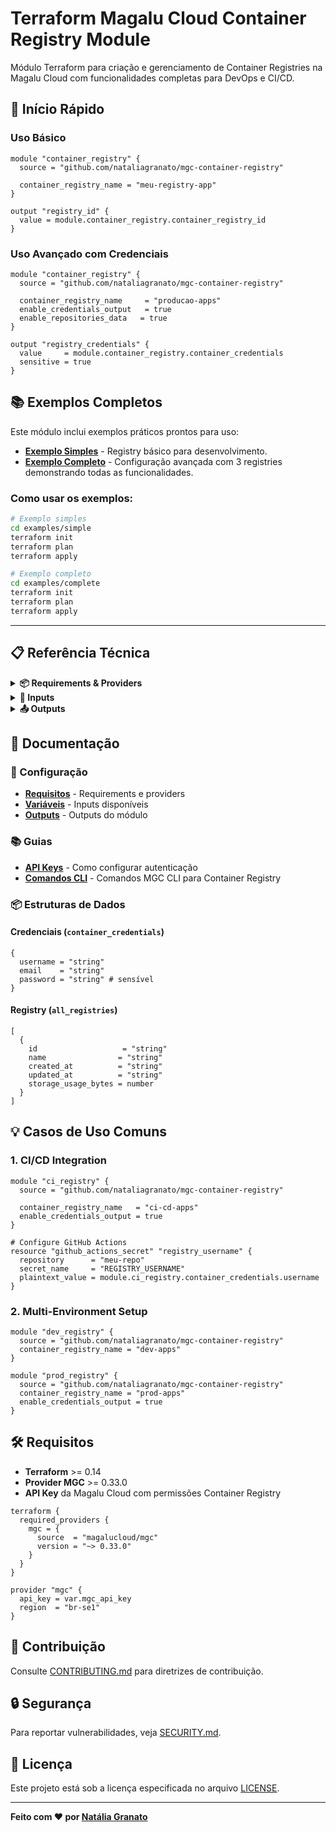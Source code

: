 # Terraform Magalu Cloud Container Registry Module

Módulo Terraform para criação e gerenciamento de Container Registries na Magalu Cloud com funcionalidades completas para DevOps e CI/CD.

## 🚀 Início Rápido

### Uso Básico
```hcl
module "container_registry" {
  source = "github.com/nataliagranato/mgc-container-registry"
  
  container_registry_name = "meu-registry-app"
}

output "registry_id" {
  value = module.container_registry.container_registry_id
}
```

### Uso Avançado com Credenciais
```hcl
module "container_registry" {
  source = "github.com/nataliagranato/mgc-container-registry"
  
  container_registry_name     = "producao-apps"
  enable_credentials_output   = true
  enable_repositories_data   = true
}

output "registry_credentials" {
  value     = module.container_registry.container_credentials
  sensitive = true
}
```

## 📚 Exemplos Completos

Este módulo inclui exemplos práticos prontos para uso:

- **[Exemplo Simples](./examples/simple/)** - Registry básico para desenvolvimento.
- **[Exemplo Completo](./examples/complete/)** - Configuração avançada com 3 registries demonstrando todas as funcionalidades.

### Como usar os exemplos:
```bash
# Exemplo simples
cd examples/simple
terraform init
terraform plan
terraform apply

# Exemplo completo  
cd examples/complete
terraform init
terraform plan
terraform apply
```

---

## 📋 Referência Técnica

<details>
<summary><strong>📦 Requirements & Providers</strong></summary>

### Requirements

| Name                                                    | Version |
| ------------------------------------------------------- | ------- |
| <a name="requirement_mgc"></a> [mgc](#requirement\_mgc) | 0.33.0  |

### Providers

| Name                                              | Version |
| ------------------------------------------------- | ------- |
| <a name="provider_mgc"></a> [mgc](#provider\_mgc) | 0.33.0  |

### Resources

| Name                                                                                                                                               | Type        |
| -------------------------------------------------------------------------------------------------------------------------------------------------- | ----------- |
| [mgc_container_registries.registry](https://registry.terraform.io/providers/magalucloud/mgc/0.33.0/docs/resources/container_registries)            | resource    |
| [mgc_container_credentials.creds](https://registry.terraform.io/providers/magalucloud/mgc/0.33.0/docs/data-sources/container_credentials)          | data source |
| [mgc_container_images.images](https://registry.terraform.io/providers/magalucloud/mgc/0.33.0/docs/data-sources/container_images)                   | data source |
| [mgc_container_registries.all_registries](https://registry.terraform.io/providers/magalucloud/mgc/0.33.0/docs/data-sources/container_registries)   | data source |
| [mgc_container_repositories.repositories](https://registry.terraform.io/providers/magalucloud/mgc/0.33.0/docs/data-sources/container_repositories) | data source |

</details>

<details>
<summary><strong>🔧 Inputs</strong></summary>

| Name                                                                                                              | Description                                                                                      | Type     | Default                   | Required |
| ----------------------------------------------------------------------------------------------------------------- | ------------------------------------------------------------------------------------------------ | -------- | ------------------------- | :------: |
| <a name="input_container_registry_name"></a> [container\_registry\_name](#input\_container\_registry\_name)       | The name of the container registry to create.                                                    | `string` | `"my-container-registry"` |    no    |
| <a name="input_enable_credentials_output"></a> [enable\_credentials\_output](#input\_enable\_credentials\_output) | Whether to output container registry credentials. Set to true if you need access credentials.    | `bool`   | `false`                   |    no    |
| <a name="input_enable_images_data"></a> [enable\_images\_data](#input\_enable\_images\_data)                      | Whether to fetch images data from the specified repository. Requires repository\_name to be set. | `bool`   | `false`                   |    no    |
| <a name="input_enable_registries_list"></a> [enable\_registries\_list](#input\_enable\_registries\_list)          | Whether to fetch a list of all container registries. Useful for reference or comparison.         | `bool`   | `false`                   |    no    |
| <a name="input_enable_repositories_data"></a> [enable\_repositories\_data](#input\_enable\_repositories\_data)    | Whether to fetch repositories data from the created registry.                                    | `bool`   | `false`                   |    no    |
| <a name="input_mgc_api_key"></a> [mgc\_api\_key](#input\_mgc\_api\_key)                                           | API Key da Magalu Cloud para testes                                                              | `string` | n/a                       |   yes    |
| <a name="input_mgc_region"></a> [mgc\_region](#input\_mgc\_region)                                                | Região da Magalu Cloud (ex: br-se1)                                                              | `string` | `"br-se1"`                |    no    |
| <a name="input_repository_name"></a> [repository\_name](#input\_repository\_name)                                 | Name of a specific repository to fetch images data from. Leave null if not needed.               | `string` | `null`                    |    no    |

</details>

<details>
<summary><strong>📤 Outputs</strong></summary>

| Name                                                                                                                                                           | Description                                             | Availability                                               |
| -------------------------------------------------------------------------------------------------------------------------------------------------------------- | ------------------------------------------------------- | ---------------------------------------------------------- |
| <a name="output_all_registries"></a> [all\_registries](#output\_all\_registries)                                                                               | List of all container registries in the account         | When `enable_registries_list = true`                       |
| <a name="output_container_credentials"></a> [container\_credentials](#output\_container\_credentials)                                                          | Container registry authentication credentials           | When `enable_credentials_output = true`                    |
| <a name="output_container_registry_created_at"></a> [container\_registry\_created\_at](#output\_container\_registry\_created\_at)                              | The timestamp when the registry was created             | When `enable_registries_list = true`                       |
| <a name="output_container_registry_id"></a> [container\_registry\_id](#output\_container\_registry\_id)                                                        | The unique identifier of the created container registry | Always                                                     |
| <a name="output_container_registry_name"></a> [container\_registry\_name](#output\_container\_registry\_name)                                                  | The name of the created container registry              | Always                                                     |
| <a name="output_container_registry_storage_usage_bytes"></a> [container\_registry\_storage\_usage\_bytes](#output\_container\_registry\_storage\_usage\_bytes) | The storage usage in bytes of the registry              | When `enable_registries_list = true`                       |
| <a name="output_container_registry_updated_at"></a> [container\_registry\_updated\_at](#output\_container\_registry\_updated\_at)                              | The timestamp when the registry was last updated        | When `enable_registries_list = true`                       |
| <a name="output_images"></a> [images](#output\_images)                                                                                                         | List of images in the specified repository              | When `enable_images_data = true` and `repository_name` set |
| <a name="output_repositories"></a> [repositories](#output\_repositories)                                                                                       | List of repositories in the created registry            | When `enable_repositories_data = true`                     |

</details>


## 📖 Documentação

### 🔧 Configuração
- **[Requisitos](#requisitos)** - Requirements e providers
- **[Variáveis](#inputs)** - Inputs disponíveis  
- **[Outputs](#outputs)** - Outputs do módulo

### 📚 Guias
- **[API Keys](./docs/api_keys.md)** - Como configurar autenticação
- **[Comandos CLI](./docs/commands.md)** - Comandos MGC CLI para Container Registry


### 📦 Estruturas de Dados

#### Credenciais (`container_credentials`)
```hcl
{
  username = "string"
  email    = "string" 
  password = "string" # sensível
}
```

#### Registry (`all_registries`) 
```hcl
[
  {
    id                   = "string"
    name                = "string"
    created_at          = "string"
    updated_at          = "string"
    storage_usage_bytes = number
  }
]
```

## 💡 Casos de Uso Comuns

### 1. CI/CD Integration
```hcl
module "ci_registry" {
  source = "github.com/nataliagranato/mgc-container-registry"
  
  container_registry_name   = "ci-cd-apps"
  enable_credentials_output = true
}

# Configure GitHub Actions
resource "github_actions_secret" "registry_username" {
  repository      = "meu-repo"
  secret_name     = "REGISTRY_USERNAME"
  plaintext_value = module.ci_registry.container_credentials.username
}
```

### 2. Multi-Environment Setup
```hcl
module "dev_registry" {
  source = "github.com/nataliagranato/mgc-container-registry"
  container_registry_name = "dev-apps"
}

module "prod_registry" {
  source = "github.com/nataliagranato/mgc-container-registry"
  container_registry_name = "prod-apps"
  enable_credentials_output = true
}
```

## 🛠️ Requisitos

- **Terraform** >= 0.14
- **Provider MGC** >= 0.33.0  
- **API Key** da Magalu Cloud com permissões Container Registry

```hcl
terraform {
  required_providers {
    mgc = {
      source  = "magalucloud/mgc"
      version = "~> 0.33.0"
    }
  }
}

provider "mgc" {
  api_key = var.mgc_api_key
  region  = "br-se1"
}
```

## 🤝 Contribuição

Consulte [CONTRIBUTING.md](CONTRIBUTING.md) para diretrizes de contribuição.

## 🔒 Segurança

Para reportar vulnerabilidades, veja [SECURITY.md](SECURITY.md).

## 📄 Licença

Este projeto está sob a licença especificada no arquivo [LICENSE](LICENSE).

---

**Feito com ❤️ por [Natália Granato](https://github.com/nataliagranato)**
